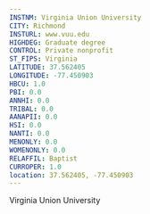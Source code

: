```yaml
---
INSTNM: Virginia Union University
CITY: Richmond
INSTURL: www.vuu.edu
HIGHDEG: Graduate degree
CONTROL: Private nonprofit
ST_FIPS: Virginia
LATITUDE: 37.562405
LONGITUDE: -77.450903
HBCU: 1.0
PBI: 0.0
ANNHI: 0.0
TRIBAL: 0.0
AANAPII: 0.0
HSI: 0.0
NANTI: 0.0
MENONLY: 0.0
WOMENONLY: 0.0
RELAFFIL: Baptist
CURROPER: 1.0
location: 37.562405, -77.450903
---
```

Virginia Union University